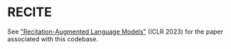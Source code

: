 # RECITE

See ["Recitation-Augmented Language Models"](https://openreview.net/forum?id=-cqvvvb-NkI) (ICLR 2023) for the paper associated with this codebase.

